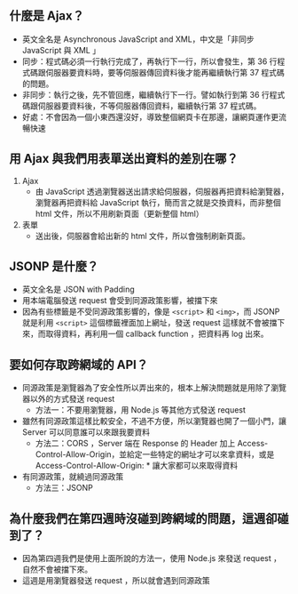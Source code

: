 ## 什麼是 Ajax？

* 英文全名是 Asynchronous JavaScript and XML，中文是「非同步 JavaScript 與 XML 」
* 同步：程式碼必須一行執行完成了，再執行下一行，所以會發生，第 36 行程式碼跟伺服器要資料時，要等伺服器傳回資料後才能再繼續執行第 37 程式碼的問題。
* 非同步：執行之後，先不管回應，繼續執行下一行。譬如執行到第 36 行程式碼跟伺服器要資料後，不等伺服器傳回資料，繼續執行第 37 程式碼。
* 好處：不會因為一個小東西還沒好，導致整個網頁卡在那邊，讓網頁運作更流暢快速


## 用 Ajax 與我們用表單送出資料的差別在哪？

1. Ajax
	* 由 JavaScript 透過瀏覽器送出請求給伺服器，伺服器再把資料給瀏覽器，瀏覽器再把資料給 JavaScript 執行，簡而言之就是交換資料，而非整個 html 文件，所以不用刷新頁面（更新整個 html）
2. 表單
	* 送出後，伺服器會給出新的 html 文件，所以會強制刷新頁面。


## JSONP 是什麼？

* 英文全名是 JSON with Padding
* 用本端電腦發送 request 會受到同源政策影響，被擋下來
* 因為有些標籤是不受同源政策影響的，像是 `<script>` 和 `<img>`，而 JSONP 就是利用  `<script>` 這個標籤裡面加上網址，發送 request 這樣就不會被擋下來，而取得資料，再利用一個 callback function ，把資料再 log 出來。

## 要如何存取跨網域的 API？

* 同源政策是瀏覽器為了安全性所以弄出來的，根本上解決問題就是用除了瀏覽器以外的方式發送 request
	* 方法一：不要用瀏覽器，用 Node.js 等其他方式發送 request
* 雖然有同源政策這樣比較安全，不過不方便，所以瀏覽器也開了一個小門，讓 Server 可以同意誰可以來跟我要資料
	* 方法二：CORS ，Server 端在 Response 的 Header 加上 Access-Control-Allow-Origin，並給定一些特定的網址才可以來拿資料，或是 Access-Control-Allow-Origin: * 讓大家都可以來取得資料
* 有同源政策，就繞過同源政策
	* 方法三：JSONP  


## 為什麼我們在第四週時沒碰到跨網域的問題，這週卻碰到了？

* 因為第四週我們是使用上面所說的方法一，使用 Node.js 來發送 request ，自然不會被擋下來。
* 這週是用瀏覽器發送 request ，所以就會遇到同源政策